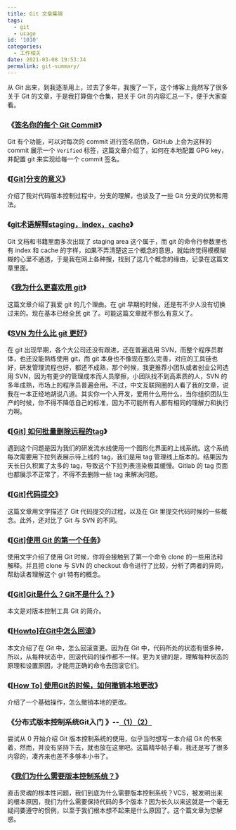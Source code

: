 ```yaml
---
title: Git 文章集锦
tags:
  - git
  - usage
id: '1010'
categories:
  - 工作相关
date: 2021-03-08 19:53:34
permalink: git-summary/
---
```


从 Git 出来，到我逐渐用上，过去了多年，我搜了一下，这个博客上竟然写了很多关于 Git 的文章，于是我打算做个合集，把关于 Git 的内容汇总一下，便于大家查看。

### 《[签名你的每个 Git Commit](https://sexywp.com/sign-your-every-git-commit.htm)》

Git 有个功能，可以对每次的 commit 进行签名防伪，GitHub 上会为这样的 commit 展示一个 `Verified` 标签，这篇文章介绍了，如何在本地配置 GPG key，并配置 git 来实现给每一个 commit 签名。

### 《[[Git]分支的意义](https://sexywp.com/git-the-meaning-of-branch.htm)》

介绍了我对代码版本控制过程中，分支的理解，也谈及了一些 Git 分支的优势和用法。

### 《[git术语解释staging，index，cache](https://sexywp.com/git-staging-area-index-cache.htm)》

Git 文档和书籍里面多次出现了 staging area 这个属于，而 git 的命令行参数里也有 index 和 cache 的字样，如果不弄清楚这三个概念的意思，就始终觉得模模糊糊的心里不通透，于是我在网上各种搜，找到了这几个概念的缘由，记录在这篇文章里面。

### 《[我为什么更喜欢用 git](https://sexywp.com/why-i-like-git-better.htm)》

这篇文章介绍了我爱 git 的几个理由。在 git 早期的时候，还是有不少人没有切换过来的。现在基本已经全民 git 了。可能这篇文章就不那么有意义了。

### 《[SVN 为什么比 git 更好](https://sexywp.com/why-svn-is-better-than-git.htm)》

在 git 出现早期，各个大公司还没有跟进，还在普遍选用 SVN，而整个程序员群体，也还没能熟练使用 git，而 git 本身也不像现在那么完善，对应的工具链也好，研发管理流程也好，都还不成熟，那个时候，我更推荐小团队或者创业公司选用 SVN，因为有更少的管理成本而人员摩擦，小团队找不到高素质的人，SVN 的多年成熟，市场上的程序员普遍会用。不过，中文互联网圈的人看了我的文章，说我在一本正经地胡说八道。其实你一个人开发，爱用什么用什么，当你组织团队生产的时候，你不得不降低自己的标准，因为不可能所有人都有相同的理解力和执行力啊。

### 《[[Git] 如何批量删除远程的tag](https://sexywp.com/how-to-bulk-delete-tags-local-and-remote.htm)》

遇到这个问题是因为我们的研发流水线使用一个图形化界面的上线系统。这个系统每次需要用下拉列表展示待上线的 tag，我们是用 tag 管理线上版本的。结果因为天长日久积累了太多的 tag，导致这个下拉列表渲染极其缓慢。Gitlab 的 tag 页面也都展示不正常了，不得不去删除一些 tag 来解决问题。

### 《[[Git]代码提交](https://sexywp.com/git-commit-you-code.htm)》

这篇文章用文字描述了 Git 代码提交的过程，以及在 Git 里提交代码时候的一些概念。此外，还对比了 Git 与 SVN 的不同。

### 《[[Git]使用 Git 的第一个任务](https://sexywp.com/the-first-thing-you-use-git.htm)》

使用文字介绍了使用 Git 时候，你将会接触到了第一个命令 clone 的一些用法和解释。并且把 clone 与 SVN 的 checkout 命令进行了比较，分析了两者的异同，帮助读者理解这个 git 特有的概念。

### 《[[Git]Git是什么？Git不是什么？](https://sexywp.com/what-git-is-and-what-it-is-not.htm)》

本文是对版本控制工具 Git 的简介。

### 《[[Howto]在Git中怎么回滚](https://sexywp.com/howto-rollback-changes-in-git.htm)》

本文介绍了在 Git 中，怎么回滚变更。因为在 Git 中，代码所处的状态有很多种，所以，从每种状态中，回滚代码的操作都不一样。更为关键的是，理解每种状态的原理和设置原因，才能用正确的命令去回滚它们。

### 《[[How To] 使用Git的时候，如何撤销本地更改](https://sexywp.com/how-to-use-git-to-revert-local-changes.htm)》

介绍了一个基础操作，怎么撤销本地的更改。

### 《分布式版本控制系统Git入门 》--[（1）](https://sexywp.com/introduce-git-1.htm)[（2）](https://sexywp.com/introduce-git-2.htm)

尝试从 0 开始介绍 Git 版本控制系统的使用，似乎当时想写一本介绍 Git 的书来着，然而，并没有坚持下去，就也放在这里吧。这篇精华帖子看，我还是写了很多内容的，凑齐来也差不多够本小书了。

### 《[我们为什么需要版本控制系统？](https://sexywp.com/why-we-need-vcs.htm)》

直击灵魂的根本性问题，我们到底为什么需要版本控制系统？VCS，被发明出来的根本原因，我们为什么需要保持代码的多个版本？因为长久以来这就是一个毫无疑问要遵守的惯例，以至于我们根本想不起来是什么原因了。这个篇文章为您解惑。